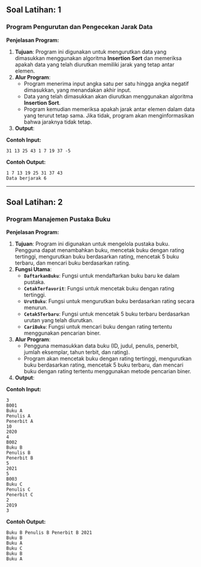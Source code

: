## **Soal Latihan: 1**  
### **Program Pengurutan dan Pengecekan Jarak Data**

**Penjelasan Program:**  
1. **Tujuan**: Program ini digunakan untuk mengurutkan data yang dimasukkan menggunakan algoritma **Insertion Sort** dan memeriksa apakah data yang telah diurutkan memiliki jarak yang tetap antar elemen.
2. **Alur Program**:  
   - Program menerima input angka satu per satu hingga angka negatif dimasukkan, yang menandakan akhir input.
   - Data yang telah dimasukkan akan diurutkan menggunakan algoritma **Insertion Sort**.
   - Program kemudian memeriksa apakah jarak antar elemen dalam data yang terurut tetap sama. Jika tidak, program akan menginformasikan bahwa jaraknya tidak tetap.
3. **Output**:  

**Contoh Input:**
```
31 13 25 43 1 7 19 37 -5
```

**Contoh Output:**
```
1 7 13 19 25 31 37 43
Data berjarak 6
```

---

## **Soal Latihan: 2**  
### **Program Manajemen Pustaka Buku**

**Penjelasan Program:**  
1. **Tujuan**: Program ini digunakan untuk mengelola pustaka buku. Pengguna dapat menambahkan buku, mencetak buku dengan rating tertinggi, mengurutkan buku berdasarkan rating, mencetak 5 buku terbaru, dan mencari buku berdasarkan rating.
2. **Fungsi Utama**:  
   - **`DaftarkanBuku`**: Fungsi untuk mendaftarkan buku baru ke dalam pustaka.
   - **`CetakTerfavorit`**: Fungsi untuk mencetak buku dengan rating tertinggi.
   - **`UrutBuku`**: Fungsi untuk mengurutkan buku berdasarkan rating secara menurun.
   - **`Cetak5Terbaru`**: Fungsi untuk mencetak 5 buku terbaru berdasarkan urutan yang telah diurutkan.
   - **`CariBuku`**: Fungsi untuk mencari buku dengan rating tertentu menggunakan pencarian biner.
3. **Alur Program**:  
   - Pengguna memasukkan data buku (ID, judul, penulis, penerbit, jumlah eksemplar, tahun terbit, dan rating).
   - Program akan mencetak buku dengan rating tertinggi, mengurutkan buku berdasarkan rating, mencetak 5 buku terbaru, dan mencari buku dengan rating tertentu menggunakan metode pencarian biner.
4. **Output**:  

**Contoh Input:**
```
3
B001
Buku A
Penulis A
Penerbit A
10
2020
4
B002
Buku B
Penulis B
Penerbit B
5
2021
5
B003
Buku C
Penulis C
Penerbit C
2
2019
3
```

**Contoh Output:**
```
Buku B Penulis B Penerbit B 2021
Buku B
Buku A
Buku C
Buku B
Buku A
```
